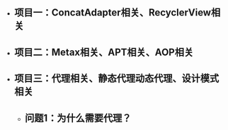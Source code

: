 - ## 项目一：ConcatAdapter相关、RecyclerView相关
- ## 项目二：Metax相关、APT相关、AOP相关
- ## 项目三：代理相关、静态代理动态代理、设计模式相关
	- 问题1：为什么需要代理？
		-
